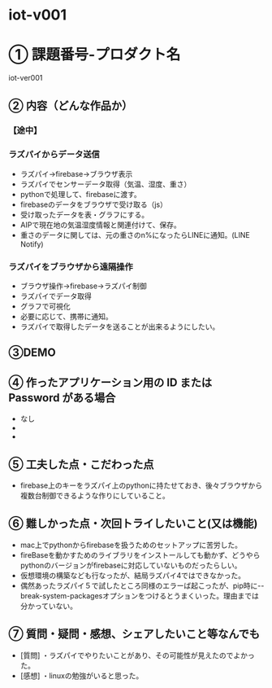# iot-v001

# ① 課題番号-プロダクト名

iot-ver001

## ② 内容（どんな作品か）

### 【途中】
### ラズパイからデータ送信
- ラズパイ→firebase→ブラウザ表示
- ラズパイでセンサーデータ取得（気温、湿度、重さ）
- pythonで処理して、firebaseに渡す。
- firebaseのデータをブラウザで受け取る（js）
- 受け取ったデータを表・グラフにする。
- AIPで現在地の気温湿度情報と関連付けて、保存。
- 重さのデータに関しては、元の重さのn%になったらLINEに通知。(LINE Notify)

### ラズパイをブラウザから遠隔操作
- ブラウザ操作→firebase→ラズパイ制御
- ラズパイでデータ取得
- グラフで可視化
- 必要に応じて、携帯に通知。
- ラズパイで取得したデータを送ることが出来るようにしたい。

## ③DEMO



## ④ 作ったアプリケーション用の ID または Password がある場合
- なし
-
-

## ⑤ 工夫した点・こだわった点

- firebase上のキーをラズパイ上のpythonに持たせておき、後々ブラウザから複数台制御できるような作りにしていること。

## ⑥ 難しかった点・次回トライしたいこと(又は機能)
- mac上でpythonからfirebaseを扱うためのセットアップに苦労した。
- fireBaseを動かすためのライブラリをインストールしても動かず、どうやらpythonのバージョンがfirebaseに対応していないものだったらしい。
- 仮想環境の構築なども行なったが、結局ラズパイ4ではできなかった。
- 偶然あったラズパイ５で試したところ同様のエラーば起こったが、pip時に--break-system-packagesオプションをつけるとうまくいった。理由までは分かっていない。

## ⑦ 質問・疑問・感想、シェアしたいこと等なんでも

- [質問]
  ・ラズパイでやりたいことがあり、その可能性が見えたのでよかった。
- [感想]
 ・linuxの勉強がいると思った。

